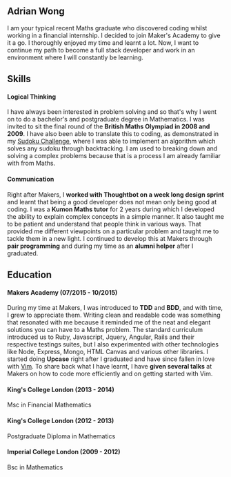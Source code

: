 ## Adrian Wong

I am your typical recent Maths graduate who discovered coding whilst working in
a financial internship. I decided to join Maker's Academy to give it a go. I
thoroughly enjoyed my time and learnt a lot. Now, I want to continue my path to
become a full stack developer and work in an environment where I will constantly
be learning.

## Skills

#### Logical Thinking

I have always been interested in problem solving and so that's why I went on to
do a bachelor's and postgraduate degree in Mathematics. I was invited to sit the
final round of the **British Maths Olympiad in 2008 and 2009**. I have also been
able to translate this to coding, as demonstrated in my <a
href="https://github.com/adrianw1832/sudoku_challenge/blob/master/app/public/javascript/sudoku.js">Sudoku
Challenge</a>, where I was able to implement an algorithm which solves any
sudoku through backtracking.  I am used to breaking down and solving a complex
problems because that is a process I am already familiar with from Maths.

#### Communication

Right after Makers, I **worked with Thoughtbot on a week long design sprint**
and learnt that being a good developer does not mean only being good at coding.
I was a **Kumon Maths tutor** for 2 years during which I developed the ability
to explain complex concepts in a simple manner. It also taught me to be patient
and understand that people think in various ways. That provided me different
viewpoints on a particular problem and taught me to tackle them in a new light.
I continued to develop this at Makers through **pair programming** and during my
time as an **alumni helper** after I graduated.

## Education

#### Makers Academy (07/2015 - 10/2015)

During my time at Makers, I was introduced to **TDD** and **BDD**, and with
time, I grew to appreciate them. Writing clean and readable code was something
that resonated with me because it reminded me of the neat and elegant solutions
you can have to a Maths problem. The standard curriculum introduced us to Ruby,
Javascript, Jquery, Angular, Rails and their respective testings suites, but I
also experimented with other technologies like Node, Express, Mongo, HTML Canvas
and various other libraries. I started doing **Upcase** right after I graduated
and have since fallen in love with <a
href="https://www.github.com/adrianw1832/dotfiles">Vim</a>. To share back what I
have learnt, I have **given several talks** at Makers on how to code more
efficiently and on getting started with Vim.

#### King's College London (2013 - 2014)

Msc in Financial Mathematics

#### King's College London (2012 - 2013)

Postgraduate Diploma in Mathematics

#### Imperial College London (2009 - 2012)

Bsc in Mathematics

